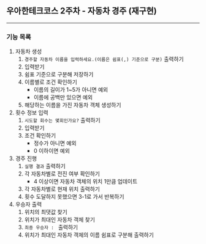 ## 우아한테크코스 2주차 - 자동차 경주 (재구현)
___
### 기능 목록
1. 자동차 생성
   1. `경주할 자동차 이름을 입력하세요.(이름은 쉼표(,) 기준으로 구분)` 출력하기
   2. 입력받기
   3. 쉼표 기준으로 구분해 저장하기
   4. 이름별로 조건 확인하기
      - 이름의 길이가 1~5가 아니면 예외
      - 이름에 공백만 있으면 예외
   5. 해당하는 이름을 가진 자동차 객체 생성하기
2. 횟수 정보 입력
   1. `시도할 회수는 몇회인가요?` 출력하기
   2. 입력받기
   3. 조건 확인하기
      - 정수가 아니면 예외
      - 0 이하이면 예외
3. 경주 진행
   1. `실행 결과` 출력하기
   2. 각 자동차별로 전진 여부 확인하기
      - 4 이상이면 자동차 객체의 위치 1만큼 업데이트
   3. 각 자동차별로 현재 위치 출력하기
   4. 횟수 도달하지 못했으면 3-1로 가서 반복하기
4. 우승자 출력
   1. 위치의 최댓값 찾기
   2. 위치가 최대인 자동차 객체 찾기
   3. `최종 우승자 : ` 출력하기
   4. 위치가 최대인 자동차 객체의 이름 쉼표로 구분해 출력하기